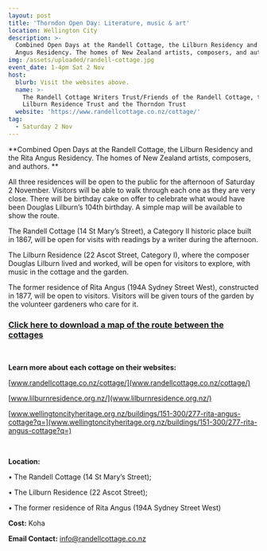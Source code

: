 ```yaml
---
layout: post
title: 'Thorndon Open Day: Literature, music & art'
location: Wellington City
description: >-
  Combined Open Days at the Randell Cottage, the Lilburn Residency and the Rita
  Angus Residency. The homes of New Zealand artists, composers, and authors.
img: /assets/uploaded/randell-cottage.jpg
event_date: 1-4pm Sat 2 Nov
host:
  blurb: Visit the websites above.
  name: >-
    The Randell Cottage Writers Trust/Friends of the Randell Cottage, the
    Lilburn Residence Trust and the Thorndon Trust
  website: 'https://www.randellcottage.co.nz/cottage/'
tag:
  - Saturday 2 Nov
---
```

**Combined Open Days at the Randell Cottage, the Lilburn Residency and the Rita Angus Residency. The homes of New Zealand artists, composers, and authors.
**

All three residences will be open to the public for the afternoon of Saturday 2 November.  Visitors will be able to walk through each one as they are very close.  There will be birthday cake on offer to celebrate what would have been Douglas Lilburn’s 104th birthday. A simple map will be available to show the route.  

The Randell Cottage (14 St Mary’s Street), a Category II historic place built in 1867, will be open for visits with readings by a writer during the afternoon.

The Lilburn Residence (22 Ascot Street, Category I), where the composer Douglas Lilburn lived and worked, will be open for visitors to explore, with music in the cottage and the garden.

The former residence of Rita Angus (194A Sydney Street West), constructed in 1877, will be open to visitors.   Visitors will be given tours of the garden by the volunteer gardeners who care for it.  

### [Click here to download a map of the route between the cottages](https://wellingtonheritageweek.co.nz/assets/uploaded/Thorndon%20Open%20Day%20Map%20Wellington%20Heritage%20Week%202019.pdf)

<br>

**Learn more about each cottage on their websites:**

[www.randellcottage.co.nz/cottage/](www.randellcottage.co.nz/cottage/)

[www.lilburnresidence.org.nz/](www.lilburnresidence.org.nz/)

[www.wellingtoncityheritage.org.nz/buildings/151-300/277-rita-angus-cottage?q=](www.wellingtoncityheritage.org.nz/buildings/151-300/277-rita-angus-cottage?q=)

<br>

**Location:** 

•	The Randell Cottage (14 St Mary’s Street); 

•	The Lilburn Residence (22 Ascot Street); 

•	The former residence of Rita Angus (194A Sydney Street West) 

**Cost:** Koha

**Email Contact:** info@randellcottage.co.nz
